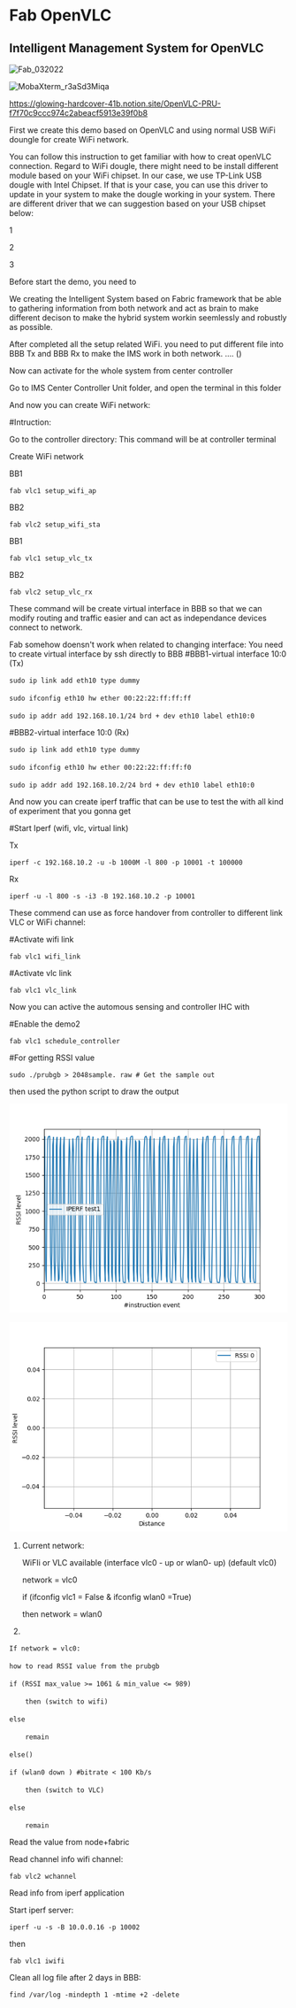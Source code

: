 # Fab OpenVLC
## Intelligent Management System for OpenVLC
 
 ![Fab_032022](https://user-images.githubusercontent.com/34347264/157910137-6f7f791e-4902-4057-868a-5b31315243ff.png)

![MobaXterm_r3aSd3Miqa](https://user-images.githubusercontent.com/34347264/157898274-9802bb1f-b001-4f71-b3f0-d30647b6240f.png)

https://glowing-hardcover-41b.notion.site/OpenVLC-PRU-f7f70c9ccc974c2abeacf5913e39f0b8

First we create this demo based on OpenVLC and using normal USB WiFi doungle for create WiFi network. 

You can follow this instruction to get familiar with how to creat openVLC connection.
Regard to WiFi dougle, there might need to be install different module based on your WiFi chipset. In our case, we use TP-Link USB dougle with Intel Chipset. If that is your case, you can use this driver to update in your system to make the dougle working in your system.
There are different driver that we can suggestion based on your USB chipset below:
    
1

2

3

Before start the demo, you need to 


We creating the Intelligent System based on Fabric framework that be able to gathering information from both network and act as brain to make different decison to make the hybrid system workin seemlessly and robustly as possible.

After completed all the setup related WiFi. you need to put different file into BBB Tx and BBB Rx to make the IMS work in both network.
.... ()

Now can activate for the whole system from center controller 

Go to IMS Center Controller Unit folder, and open the terminal in this folder 

And now you can create WiFi network:

#Intruction:

Go to the controller directory:
This command will be at controller terminal

Create WiFi network

BB1

    fab vlc1 setup_wifi_ap
BB2

	fab vlc2 setup_wifi_sta
BB1

    fab vlc1 setup_vlc_tx
BB2

    fab vlc2 setup_vlc_rx

These command will be create virtual interface in BBB so that we can modify routing and traffic easier and can act as independance devices connect to network.

Fab somehow doensn't work when related to changing interface: You need to create virtual interface by ssh directly to BBB
#BBB1-virtual interface 10:0 (Tx)

    sudo ip link add eth10 type dummy

    sudo ifconfig eth10 hw ether 00:22:22:ff:ff:ff

    sudo ip addr add 192.168.10.1/24 brd + dev eth10 label eth10:0

#BBB2-virtual interface 10:0 (Rx)

    sudo ip link add eth10 type dummy

    sudo ifconfig eth10 hw ether 00:22:22:ff:ff:f0

    sudo ip addr add 192.168.10.2/24 brd + dev eth10 label eth10:0

And now you can create iperf traffic that can be use to test the with all kind of experiment that you gonna get

#Start Iperf (wifi, vlc, virtual link)

Tx

    iperf -c 192.168.10.2 -u -b 1000M -l 800 -p 10001 -t 100000
Rx

    iperf -u -l 800 -s -i3 -B 192.168.10.2 -p 10001

These commend can use as force handover from controller to different link VLC or WiFi channel:

#Activate wifi link
    
    fab vlc1 wifi_link

#Activate vlc link
    
    fab vlc1 vlc_link

Now you can active the automous sensing and controller IHC with 

#Enable the demo2

    fab vlc1 schedule_controller


#For getting RSSI value
    
	sudo ./prubgb > 2048sample. raw # Get the sample out

then used the python script to draw the output


![Test2](https://github.com/kotobuki09/Fab_OpenVLC/blob/main/IDLE%20vs%20IPERF%20RSSI%20TEST2.png)


![New](https://github.com/kotobuki09/Fab_OpenVLC/blob/main/IDLE%20vs%20IPERF%20RSSI%203103.png)
	
1) Current network: 

    
	WiFIi or VLC available (interface vlc0 - up or wlan0- up) (default vlc0)
    
	network = vlc0
    
	if (ifconfig vlc1 = False & ifconfig wlan0 =True)
    
	then network = wlan0	

3)  

	
	If network = vlc0:

	how to read RSSI value from the prubgb
	
	if (RSSI max_value >= 1061 & min_value <= 989)
	
		then (switch to wifi)
		
	else
	
		remain
	
	else()

	if (wlan0 down ) #bitrate < 100 Kb/s 
	
		then (switch to VLC)
		
	else
	
		remain
				
Read the value from node+fabric

Read channel info wifi channel:

	fab vlc2 wchannel
	
Read info from iperf application

Start iperf server:

	iperf -u -s -B 10.0.0.16 -p 10002
	
then

	fab vlc1 iwifi

Clean all log file after 2 days in BBB:

	find /var/log -mindepth 1 -mtime +2 -delete
	
